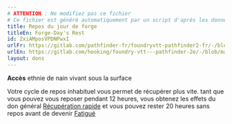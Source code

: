 ```yaml
---
# ATTENTION : Ne modifiez pas ce fichier
# Ce fichier est généré automatiquement par un script d'après les données du module Foundry VTT officiel et de sa traduction
title: Repos du jour de forge
titleEn: Forge-Day's Rest
id: ZxiAMposVPDNPwxI
urlFr: https://gitlab.com/pathfinder-fr/foundryvtt-pathfinder2-fr/-/blob/master/data/feats/ZxiAMposVPDNPwxI.htm
urlEn: https://gitlab.com/hooking/foundry-vtt---pathfinder-2e/-/blob/master/packs/data/feats.db/forge-day-s-rest.json
layout: dons
---
```

**Accès** ethnie de nain vivant sous la surface

Votre cycle de repos inhabituel vous permet de récupérer plus vite. tant que vous pouvez vous reposer pendant 12 heures, vous obtenez les effets du don général [Récupération rapide](récupération-rapide.md) et vous pouvez rester 20 heures sans repos avant de devenir [Fatigué](../conditions/fatigué.md)
